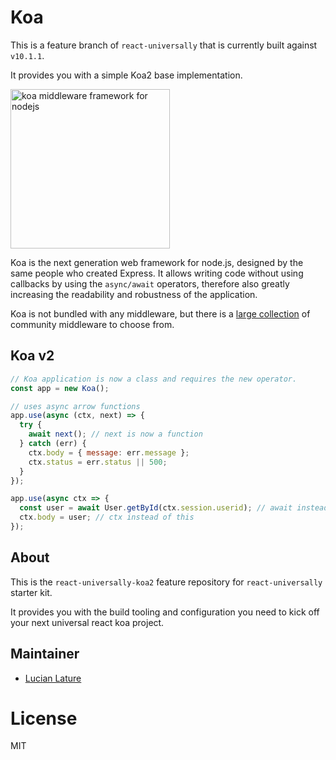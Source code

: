 # Koa

This is a feature branch of `react-universally` that is currently built against `v10.1.1`.

It provides you with a simple Koa2 base implementation.

<img src="https://dl.dropboxusercontent.com/u/6396913/koa/logo.png" alt="koa middleware framework for nodejs" width="255px" />

  Koa is the next generation web framework for node.js, designed by the same people who created Express.
  It allows writing code without using callbacks by using the `async/await` operators, therefore also greatly increasing the readability and robustness of the application.

  Koa is not bundled with any middleware, but there is a [large collection](https://github.com/koajs/koa/wiki) of community middleware to choose from.

## Koa v2

```js
// Koa application is now a class and requires the new operator.
const app = new Koa();

// uses async arrow functions
app.use(async (ctx, next) => {
  try {
    await next(); // next is now a function
  } catch (err) {
    ctx.body = { message: err.message };
    ctx.status = err.status || 500;
  }
});

app.use(async ctx => {
  const user = await User.getById(ctx.session.userid); // await instead of yield
  ctx.body = user; // ctx instead of this
});
```

## About

This is the `react-universally-koa2` feature repository for `react-universally` starter kit.

It provides you with the build tooling and configuration you need to kick off your next universal react koa project.

## Maintainer

  - [Lucian Lature](https://github.com/lucianlature)

# License

  MIT
